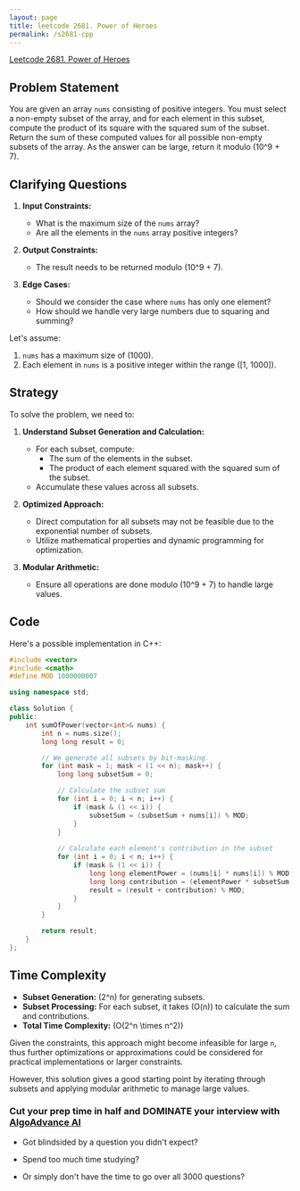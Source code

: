 ```yaml
---
layout: page
title: leetcode 2681. Power of Heroes
permalink: /s2681-cpp
---
```

[Leetcode 2681. Power of Heroes](https://algoadvance.github.io/algoadvance/l2681)
## Problem Statement

You are given an array `nums` consisting of positive integers. You must select a non-empty subset of the array, and for each element in this subset, compute the product of its square with the squared sum of the subset. Return the sum of these computed values for all possible non-empty subsets of the array. As the answer can be large, return it modulo \(10^9 + 7\).

## Clarifying Questions

1. **Input Constraints:**
   - What is the maximum size of the `nums` array?
   - Are all the elements in the `nums` array positive integers?

2. **Output Constraints:**
   - The result needs to be returned modulo \(10^9 + 7\).

3. **Edge Cases:**
   - Should we consider the case where `nums` has only one element?
   - How should we handle very large numbers due to squaring and summing?

Let's assume:
1. `nums` has a maximum size of \(1000\).
2. Each element in `nums` is a positive integer within the range \([1, 1000]\).

## Strategy

To solve the problem, we need to:

1. **Understand Subset Generation and Calculation:**
   - For each subset, compute:
     - The sum of the elements in the subset.
     - The product of each element squared with the squared sum of the subset.
   - Accumulate these values across all subsets.

2. **Optimized Approach:**
   - Direct computation for all subsets may not be feasible due to the exponential number of subsets.
   - Utilize mathematical properties and dynamic programming for optimization.

3. **Modular Arithmetic:**
   - Ensure all operations are done modulo \(10^9 + 7\) to handle large values.
   
## Code

Here's a possible implementation in C++:

```cpp
#include <vector>
#include <cmath>
#define MOD 1000000007

using namespace std;

class Solution {
public:
    int sumOfPower(vector<int>& nums) {
        int n = nums.size();
        long long result = 0;

        // We generate all subsets by bit-masking.
        for (int mask = 1; mask < (1 << n); mask++) {
            long long subsetSum = 0;

            // Calculate the subset sum
            for (int i = 0; i < n; i++) {
                if (mask & (1 << i)) {
                    subsetSum = (subsetSum + nums[i]) % MOD;
                }
            }
            
            // Calculate each element's contribution in the subset
            for (int i = 0; i < n; i++) {
                if (mask & (1 << i)) {
                    long long elementPower = (nums[i] * nums[i]) % MOD;
                    long long contribution = (elementPower * subsetSum * subsetSum) % MOD;
                    result = (result + contribution) % MOD;
                }
            }
        }

        return result;
    }
};
```

## Time Complexity

- **Subset Generation:** \(2^n\) for generating subsets.
- **Subset Processing:** For each subset, it takes \(O(n)\) to calculate the sum and contributions.
- **Total Time Complexity:** \(O(2^n \times n^2)\)

Given the constraints, this approach might become infeasible for large `n`, thus further optimizations or approximations could be considered for practical implementations or larger constraints.

However, this solution gives a good starting point by iterating through subsets and applying modular arithmetic to manage large values.


### Cut your prep time in half and DOMINATE your interview with [AlgoAdvance AI](https://algoAdvance.com)

- Got blindsided by a question you didn't expect?

- Spend too much time studying?

- Or simply don't have the time to go over all 3000 questions?

